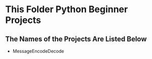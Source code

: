 # This Folder Python Beginner Projects
## The Names of the Projects Are Listed Below
* MessageEncodeDecode
